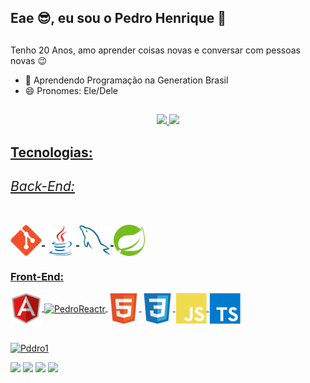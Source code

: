 ## Eae 😎, eu sou o Pedro Henrique 👋

##
Tenho 20 Anos, amo aprender coisas novas e conversar com pessoas novas 😉
- 🌱 Aprendendo Programação na Generation Brasil
- 😄 Pronomes: Ele/Dele

##
<div align="center">
<a href="https://github.com/Pddro1"><img height="150em" src="https://github-readme-stats.vercel.app/api?username=Pddro1&show_icons=true&theme=tokyonight&include_all_commits=true&count_private=true"/>
<img height="150em" src="https://github-readme-stats.vercel.app/api/top-langs/?username=Pddro1&layout=compact&langs_count=7&theme=tokyonight"/>
</div>

##

<h2>Tecnologias:<h2>
<div style="display: inline_block">
<h6>Back-End:</h6>
  <img align="center" alt="PedroGit" height="50" width="50" src="https://github.com/devicons/devicon/blob/master/icons/git/git-original.svg">
  <img align="center" alt="PedroJava" height="50" width="50" src="https://github.com/devicons/devicon/blob/master/icons/java/java-original.svg">
  <img align="center" alt="PedroSql" height="50" width="50" src="https://github.com/devicons/devicon/blob/master/icons/mysql/mysql-original.svg">
  <img align="center" alt="PedroSpring" height="50" width="50" src="https://github.com/devicons/devicon/blob/master/icons/spring/spring-original.svg">
</div>

<h3>Front-End:</h3>
<div style="display: inline_block">
  <img align="center" alt="PedroAngular" height="50" width="50" src="https://github.com/devicons/devicon/blob/master/icons/angularjs/angularjs-original.svg">
  <img align="center" alt="PedroReactr" height="50" width="50" src="https://cdn.jsdelivr.net/gh/devicons/devicon/icons/react/react-original.svg" />       
  <img align="center" alt="PedroHTML5" height="50" width="50" src="https://github.com/devicons/devicon/blob/master/icons/html5/html5-original.svg">
  <img align="center" alt="PedroCSS3" height="50" width="50" src="https://github.com/devicons/devicon/blob/master/icons/css3/css3-original.svg">
  <img align="center" alt="PedroJS" height="50" width="50" src="https://github.com/devicons/devicon/blob/master/icons/javascript/javascript-plain.svg">
  <img align="center" alt="PedroTS" height="50" width="50" src="https://github.com/devicons/devicon/blob/master/icons/typescript/typescript-plain.svg">
</div>

##

<a href="https://github.com/ryo-ma/github-profile-trophy"><img src="https://github-profile-trophy.vercel.app/?username=Pddro1&theme=monokai&no-bg=true&no-frame=true&row=2&column=3" alt="Pddro1" /></a>

<div> 
<a href="https://www.instagram.com/pdro_camargo/" target="_blank"><img src="https://img.shields.io/badge/-Instagram-%23E4405F?style=for-the-badge&logo=instagram&logoColor=white" target="_blank"></a> 
<a href = "mailto:pedrohcamargon@gmail.com"><img src="https://img.shields.io/badge/Gmail-D14836?style=for-the-badge&logo=gmail&logoColor=white" target="_blank"></a>
<a href="https://www.linkedin.com/in/pedro-camargo15/" target="_blank"><img src="https://img.shields.io/badge/-LinkedIn-%230077B5?style=for-the-badge&logo=linkedin&logoColor=white" target="_blank"></a>
<a href="mailto:pedrohcamargon@outlook.com" target="_blank"><img src="https://img.shields.io/badge/Microsoft_Outlook-0078D4?style=for-the-badge&logo=microsoft-outlook&logoColor=white" target="_blank"></a>
</div>
